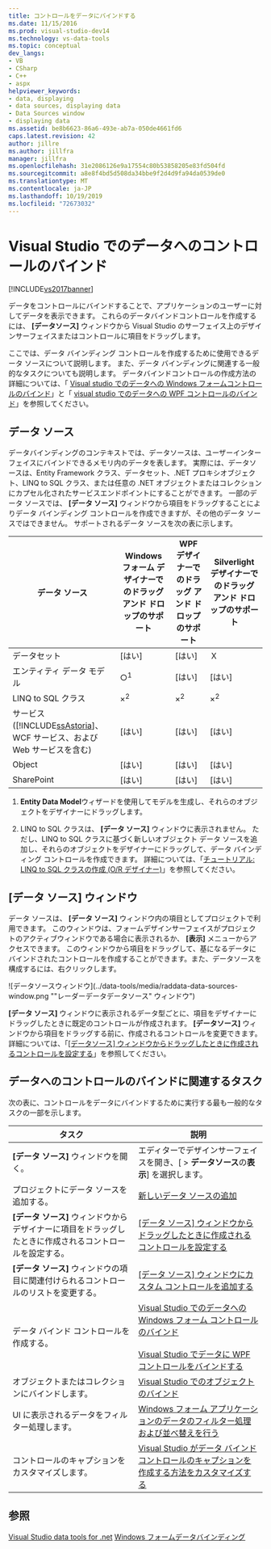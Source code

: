 ```yaml
---
title: コントロールをデータにバインドする
ms.date: 11/15/2016
ms.prod: visual-studio-dev14
ms.technology: vs-data-tools
ms.topic: conceptual
dev_langs:
- VB
- CSharp
- C++
- aspx
helpviewer_keywords:
- data, displaying
- data sources, displaying data
- Data Sources window
- displaying data
ms.assetid: be8b6623-86a6-493e-ab7a-050de4661fd6
caps.latest.revision: 42
author: jillre
ms.author: jillfra
manager: jillfra
ms.openlocfilehash: 31e2086126e9a17554c80b53858205e83fd504fd
ms.sourcegitcommit: a8e8f4bd5d508da34bbe9f2d4d9fa94da0539de0
ms.translationtype: MT
ms.contentlocale: ja-JP
ms.lasthandoff: 10/19/2019
ms.locfileid: "72673032"
---
```

# <a name="bind-controls-to-data-in-visual-studio"></a>Visual Studio でのデータへのコントロールのバインド
[!INCLUDE[vs2017banner](../includes/vs2017banner.md)]

データをコントロールにバインドすることで、アプリケーションのユーザーに対してデータを表示できます。 これらのデータバインドコントロールを作成するには、 **[データソース]** ウィンドウから Visual Studio のサーフェイス上のデザインサーフェイスまたはコントロールに項目をドラッグします。

 ここでは、データ バインディング コントロールを作成するために使用できるデータ ソースについて説明します。 また、データ バインディングに関連する一般的なタスクについても説明します。 データバインドコントロールの作成方法の詳細については、「 [Visual studio でのデータへの Windows フォームコントロールのバインド](../data-tools/bind-windows-forms-controls-to-data-in-visual-studio.md)」と「 [visual studio でのデータへの WPF コントロールのバインド](../data-tools/bind-wpf-controls-to-data-in-visual-studio1.md)」を参照してください。

## <a name="data-sources"></a>データ ソース
 データバインディングのコンテキストでは、データソースは、ユーザーインターフェイスにバインドできるメモリ内のデータを表します。 実際には、データソースは、Entity Framework クラス、データセット、.NET プロキシオブジェクト、LINQ to SQL クラス、または任意の .NET オブジェクトまたはコレクションにカプセル化されたサービスエンドポイントにすることができます。 一部のデータ ソースでは、 **[データ ソース]** ウィンドウから項目をドラッグすることによりデータ バインディング コントロールを作成できますが、その他のデータ ソースではできません。 サポートされるデータ ソースを次の表に示します。

|データ ソース|**Windows フォーム デザイナー**でのドラッグ アンド ドロップのサポート|**WPF デザイナー**でのドラッグ アンド ドロップのサポート|**Silverlight デザイナー**でのドラッグ アンド ドロップのサポート|
|-----------------|---------------------------------------------------------------|-----------------------------------------------------|-------------------------------------------------------------|
|データセット|[はい]|[はい]|Ｘ|
|エンティティ データ モデル|○<sup>1</sup>|[はい]|[はい]|
|LINQ to SQL クラス|×<sup>2</sup>|×<sup>2</sup>|×<sup>2</sup>|
|サービス ([!INCLUDE[ssAstoria](../includes/ssastoria-md.md)]、WCF サービス、および Web サービスを含む)|[はい]|[はい]|[はい]|
|Object|[はい]|[はい]|[はい]|
|SharePoint|[はい]|[はい]|[はい]|

 1. **Entity Data Model**ウィザードを使用してモデルを生成し、それらのオブジェクトをデザイナーにドラッグします。

 2. LINQ to SQL クラスは、 **[データ ソース]** ウィンドウに表示されません。 ただし、LINQ to SQL クラスに基づく新しいオブジェクト データ ソースを追加し、それらのオブジェクトをデザイナーにドラッグして、データ バインディング コントロールを作成できます。 詳細については、「[チュートリアル: LINQ to SQL クラスの作成 (O/R デザイナー)](https://msdn.microsoft.com/library/35aad4a4-2e8a-46e2-ae09-5fbfd333c233)」を参照してください。

## <a name="data-sources-window"></a>[データ ソース] ウィンドウ
 データ ソースは、 **[データ ソース]** ウィンドウ内の項目としてプロジェクトで利用できます。 このウィンドウは、フォームデザインサーフェイスがプロジェクトのアクティブウィンドウである場合に表示されるか、 **[表示]** メニューからアクセスできます。 このウィンドウから項目をドラッグして、基になるデータにバインドされたコントロールを作成することができます。また、データソースを構成するには、右クリックします。

 ![データソースウィンドウ](../data-tools/media/raddata-data-sources-window.png ""レーダーデータデータソース" ウィンドウ")

 **[データ ソース]** ウィンドウに表示されるデータ型ごとに、項目をデザイナーにドラッグしたときに既定のコントロールが作成されます。 **[データソース]** ウィンドウから項目をドラッグする前に、作成されるコントロールを変更できます。 詳細については、「[[データソース] ウィンドウからドラッグしたときに作成されるコントロールを設定する](../data-tools/set-the-control-to-be-created-when-dragging-from-the-data-sources-window.md)」を参照してください。

## <a name="tasks-involved-in-binding-controls-to-data"></a>データへのコントロールのバインドに関連するタスク
 次の表に、コントロールをデータにバインドするために実行する最も一般的なタスクの一部を示します。

|タスク|説明|
|----------|----------------------|
|**[データ ソース]** ウィンドウを開く。|エディターでデザインサーフェイスを開き、[ > **データソース**の**表示**] を選択します。|
|プロジェクトにデータ ソースを追加する。|[新しいデータ ソースの追加](../data-tools/add-new-data-sources.md)|
|**[データ ソース]** ウィンドウからデザイナーに項目をドラッグしたときに作成されるコントロールを設定する。|[[データ ソース] ウィンドウからドラッグしたときに作成されるコントロールを設定する](../data-tools/set-the-control-to-be-created-when-dragging-from-the-data-sources-window.md)|
|**[データ ソース]** ウィンドウの項目に関連付けられるコントロールのリストを変更する。|[[データ ソース] ウィンドウにカスタム コントロールを追加する](../data-tools/add-custom-controls-to-the-data-sources-window.md)|
|データ バインド コントロールを作成する。|[Visual Studio でのデータへの Windows フォーム コントロールのバインド](../data-tools/bind-windows-forms-controls-to-data-in-visual-studio.md)<br /><br /> [Visual Studio でデータに WPF コントロールをバインドする](../data-tools/bind-wpf-controls-to-data-in-visual-studio1.md)|
|オブジェクトまたはコレクションにバインドします。|[Visual Studio でのオブジェクトのバインド](../data-tools/bind-objects-in-visual-studio.md)|
|UI に表示されるデータをフィルター処理します。|[Windows フォーム アプリケーションのデータのフィルター処理および並べ替えを行う](../data-tools/filter-and-sort-data-in-a-windows-forms-application.md)|
|コントロールのキャプションをカスタマイズします。|[Visual Studio がデータ バインド コントロールのキャプションを作成する方法をカスタマイズする](../data-tools/customize-how-visual-studio-creates-captions-for-data-bound-controls.md)|

## <a name="see-also"></a>参照
 [Visual Studio data tools for .net](../data-tools/visual-studio-data-tools-for-dotnet.md) [Windows フォームデータバインディング](https://msdn.microsoft.com/library/c3826d8e-ea25-4ad4-a669-45bfb19192aa)

